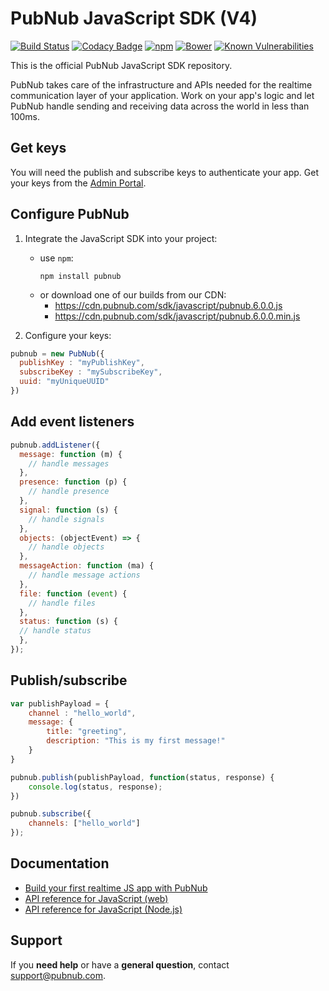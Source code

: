 # PubNub JavaScript SDK (V4)

[![Build Status](https://travis-ci.com/pubnub/javascript.svg?branch=master)](https://travis-ci.com/pubnub/javascript)
[![Codacy Badge](https://api.codacy.com/project/badge/Grade/2859917905c549b8bfa27630ff276fce)](https://www.codacy.com/app/PubNub/javascript?utm_source=github.com&amp;utm_medium=referral&amp;utm_content=pubnub/javascript&amp;utm_campaign=Badge_Grade)
[![npm](https://img.shields.io/npm/v/pubnub.svg)]()
[![Bower](https://img.shields.io/bower/v/pubnub.svg)]()
[![Known Vulnerabilities](https://snyk.io/test/npm/pubnub/badge.svg)](https://snyk.io/test/npm/pubnub)

This is the official PubNub JavaScript SDK repository.

PubNub takes care of the infrastructure and APIs needed for the realtime communication layer of your application. Work on your app's logic and let PubNub handle sending and receiving data across the world in less than 100ms.

## Get keys

You will need the publish and subscribe keys to authenticate your app. Get your keys from the [Admin Portal](https://dashboard.pubnub.com/login).

## Configure PubNub

1. Integrate the JavaScript SDK into your project:
   * use `npm`:
     ```
     npm install pubnub
     ```
   * or download one of our builds from our CDN: 
     * https://cdn.pubnub.com/sdk/javascript/pubnub.6.0.0.js
     * https://cdn.pubnub.com/sdk/javascript/pubnub.6.0.0.min.js

2. Configure your keys:

  ```javascript
  pubnub = new PubNub({
    publishKey : "myPublishKey",
    subscribeKey : "mySubscribeKey",
    uuid: "myUniqueUUID"
  })
  ```

## Add event listeners

```javascript
pubnub.addListener({
  message: function (m) {
    // handle messages
  },
  presence: function (p) {
    // handle presence  
  },
  signal: function (s) {
    // handle signals
  },
  objects: (objectEvent) => {
    // handle objects
  },
  messageAction: function (ma) {
    // handle message actions
  },
  file: function (event) {
    // handle files  
  },
  status: function (s) {
  // handle status  
  },
});
```

## Publish/subscribe

```javascript
var publishPayload = {
    channel : "hello_world",
    message: {
        title: "greeting",
        description: "This is my first message!"
    }
}

pubnub.publish(publishPayload, function(status, response) {
    console.log(status, response);
})

pubnub.subscribe({
    channels: ["hello_world"]
});
```

## Documentation

* [Build your first realtime JS app with PubNub](https://www.pubnub.com/docs/platform/quickstarts/javascript)
* [API reference for JavaScript (web)](https://www.pubnub.com/docs/web-javascript/pubnub-javascript-sdk)
* [API reference for JavaScript (Node.js)](https://www.pubnub.com/docs/nodejs-javascript/pubnub-javascript-sdk)

## Support

If you **need help** or have a **general question**, contact <support@pubnub.com>.
